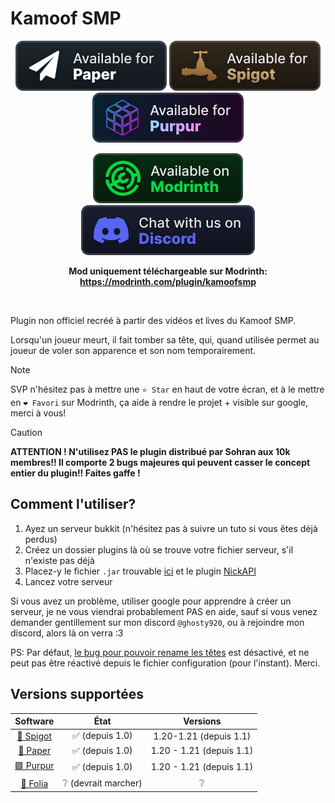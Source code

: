 # Kamoof SMP

<div align="center">

[![Paper](https://raw.githubusercontent.com/intergrav/devins-badges/v3/assets/cozy/supported/paper_vector.svg)](https://papermc.io)
[![Spigot](https://raw.githubusercontent.com/intergrav/devins-badges/v3/assets/cozy/supported/spigot_vector.svg)](https://spigotmc.org)
[![Purpur](https://raw.githubusercontent.com/intergrav/devins-badges/v3/assets/cozy/supported/purpur_vector.svg)](https://purpurmc.org)

[![Modrinth](https://raw.githubusercontent.com/intergrav/devins-badges/v3/assets/cozy/available/modrinth_vector.svg)](https://modrinth.com/plugin/kamoofsmp)
[![Discord](https://raw.githubusercontent.com/intergrav/devins-badges/v3/assets/cozy/social/discord-plural_vector.svg)](https://discord.gg/akgp49Q76M)

**Mod uniquement téléchargeable sur Modrinth: https://modrinth.com/plugin/kamoofsmp**

</div>
<br>

Plugin non officiel recréé à partir des vidéos et lives du Kamoof SMP.

Lorsqu'un joueur meurt, il fait tomber sa tête, qui, quand utilisée permet au joueur de voler son apparence et son nom
temporairement.

> [!NOTE]
> SVP n'hésitez pas à mettre une `⭐ Star` en haut de votre écran, et à le mettre en `❤️ Favori` sur Modrinth, ça aide à rendre le projet + visible sur google, merci à vous!

> [!CAUTION]
> **ATTENTION ! N'utilisez PAS le plugin distribué par Sohran aux 10k membres!! Il comporte 2 bugs majeures qui peuvent casser le concept entier du plugin!! Faites gaffe !**

## Comment l'utiliser?

1. Ayez un serveur bukkit (n'hésitez pas à suivre un tuto si vous êtes déjà perdus)
2. Créez un dossier plugins là où se trouve votre fichier serveur, s'il n'existe pas déjà
3. Placez-y le fichier `.jar` trouvable [ici](https://modrinth.com/plugin/kamoofsmp/versions) et le
   plugin [NickAPI](https://www.spigotmc.org/resources/nickapi-1-8-1-20-4.26013/)
4. Lancez votre serveur

Si vous avez un problème, utiliser google pour apprendre à créer un serveur, je ne vous viendrai probablement PAS en
aide, sauf si vous venez demander gentillement sur mon discord `@ghosty920`, ou à rejoindre mon discord, alors là on verra :3

PS: Par défaut, [le bug pour pouvoir rename les têtes](https://youtu.be/RBNFO50Zjmw?si=H_7Qagk8Ua1ZRSmr&t=672) est
désactivé, et ne peut pas être réactivé depuis le fichier configuration (pour l'instant). Merci.

## Versions supportées

|                      Software                      |      État       | Versions |
| :------------------------------------------------: | :-------------: | :------: |
| [🔧 Spigot](https://getbukkit.org/download/spigot) |  ✅ (depuis 1.0)   |    1.20-1.21 (depuis 1.1)     |
|   [📜 Paper](https://papermc.io/downloads/paper)   | ✅ (depuis 1.0) | 1.20 - 1.21 (depuis 1.1) |
|         [🟪 Purpur](https://purpurmc.org/)         |  ✅ (depuis 1.0)   |    1.20 - 1.21 (depuis 1.1)    |
|         [🍃 Folia](https://papermc.io/software/folia)         |  ❔ (devrait marcher)  |    ❔    |
